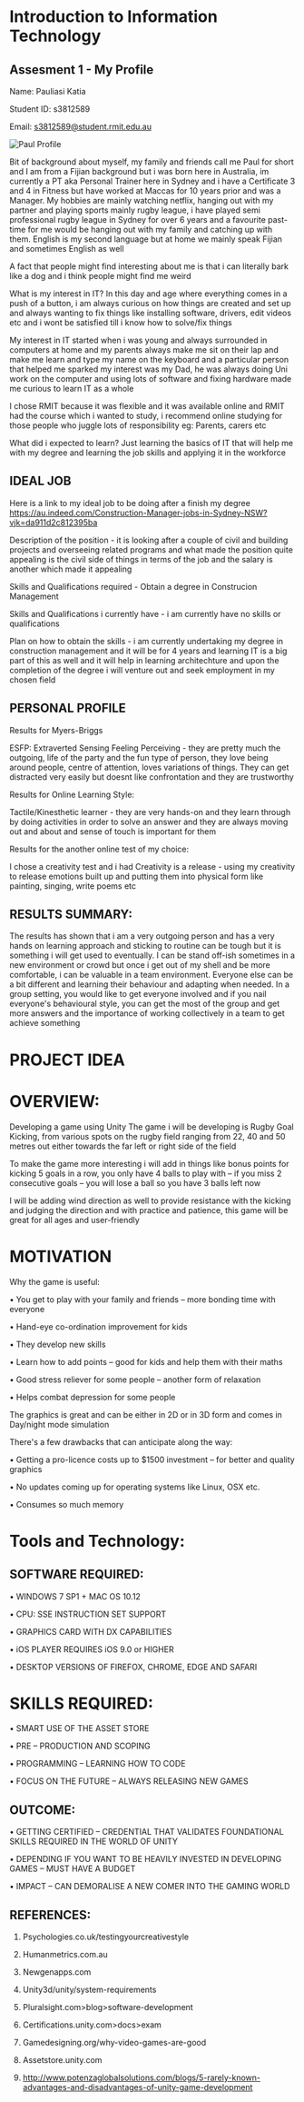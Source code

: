 # Introduction to Information Technology
## Assesment 1 - My Profile

Name: Pauliasi Katia

Student ID: s3812589

Email: s3812589@student.rmit.edu.au

![Paul Profile](https://user-images.githubusercontent.com/55338686/65659326-a291cf80-e06e-11e9-9667-45dc17d5b8b4.jpg)


Bit of background about myself, my family and friends call me Paul for short and I am from a Fijian background but i was born here in Australia, im currently a PT aka Personal Trainer here in Sydney and i have a Certificate 3 and 4 in Fitness but have worked at Maccas for 10 years prior and was a Manager. My hobbies are mainly watching netflix, hanging out with my partner and playing sports mainly rugby league, i have played semi professional rugby league in Sydney for over 6 years and a favourite past-time for me would be hanging out with my family and catching up with them. English is my second language but at home we mainly speak Fijian and sometimes English as well

A fact that people might find interesting about me is that i can literally bark like a dog and i think people might find me weird 

What is my interest in IT? In this day and age where everything comes in a push of a button, i am always curious on how things are created and set up and always wanting to fix things like installing software, drivers, edit videos etc and i wont be satisfied till i know how to solve/fix things 

My interest in IT started when i was young and always surrounded in computers at home and my parents always make me sit on their lap and make me learn and type my name on the keyboard and a particular person that helped me sparked my interest was my Dad, he was always doing Uni work on the computer and using lots of software and fixing hardware made me curious to learn IT as a whole

I chose RMIT because it was flexible and it was available online and RMIT had the course which i wanted to study, i recommend online studying for those people who juggle lots of responsibility eg: Parents, carers etc 

What did i expected to learn? Just learning the basics of IT that will help me with my degree and learning the job skills and applying it in the workforce


## IDEAL JOB

Here is a link to my ideal job to be doing after a finish my degree https://au.indeed.com/Construction-Manager-jobs-in-Sydney-NSW?vjk=da911d2c812395ba

Description of the position - it is looking after a couple of civil and building projects and overseeing related programs and what made the position quite appealing is the civil side of things in terms of the job and the salary is another which made it appealing 

Skills and Qualifications required - Obtain a degree in Construcion Management 

Skills and Qualifications i currently have - i am currently have no skills or qualifications

Plan on how to obtain the skills - i am currently undertaking my degree in construction management and it will be for 4 years and learning IT is a big part of this as well and it will help in learning architechture and upon the completion of the degree i will venture out and seek employment in my chosen field 

## PERSONAL PROFILE

Results for Myers-Briggs 

ESFP: Extraverted Sensing Feeling Perceiving - they are pretty much the outgoing, life of the party and the fun type of person, they love being around people, centre of attention, loves variations of things. They can get distracted very easily but doesnt like confrontation and they are trustworthy 

Results for Online Learning Style: 

Tactile/Kinesthetic learner - they are very hands-on and they learn through by doing activities in order to solve an answer and they are always moving out and about and sense of touch is important for them 

Results for the another online test of my choice:

I chose a creativity test and i had Creativity is a release - using my creativity to release emotions built up and putting them into physical form like painting, singing, write poems etc 

## RESULTS SUMMARY:

The results has shown that i am a very outgoing person and has a very hands on learning approach and sticking to routine can be tough but it is something i will get used to eventually. I can be stand off-ish sometimes in a new environment or crowd but once i get out of my shell and be more comfortable, i can be valuable in a team environment. Everyone else can be a bit different and learning their behaviour and adapting when needed. In a group setting, you would like to get everyone involved and if you nail everyone's behavioural style, you can get the most of the group and get more answers and the importance of working collectively in a team to get achieve something 


# PROJECT IDEA

# OVERVIEW:

Developing a game using Unity 
The game i will be developing is Rugby Goal Kicking, from various spots on the rugby field ranging from 22, 40 and 50 metres out either towards the far left or right side of the field

To make the game more interesting i will add in things like bonus points for kicking 5 goals in a row, you only have 4 balls to play with – if you miss 2 consecutive goals – you will lose a ball so you have 3 balls left now 

I will be adding wind direction as well to provide resistance with the kicking and judging the direction and with practice and patience, this game will be great for all ages and user-friendly

# MOTIVATION

Why the game is useful: 

•	You get to play with your family and friends – more bonding time with everyone 

•	Hand-eye co-ordination improvement for kids

•	They develop new skills 

•	Learn how to add points – good for kids and help them with their maths 

•	Good stress reliever  for some people – another form of relaxation 

•	Helps combat depression for some people 

The graphics is great and can be either in 2D or in 3D form and comes in Day/night mode simulation 

There's a few drawbacks that can anticipate along the way:

•	Getting a pro-licence costs up to $1500 investment – for better and quality graphics

•	No updates coming up for operating systems like Linux, OSX etc.

•	Consumes so much memory 

# Tools and Technology:

## SOFTWARE REQUIRED:

•	WINDOWS 7 SP1 + MAC OS 10.12

•	CPU: SSE INSTRUCTION SET SUPPORT

•	GRAPHICS CARD WITH DX CAPABILITIES

•	iOS PLAYER REQUIRES iOS 9.0 or HIGHER 

•	DESKTOP VERSIONS OF FIREFOX, CHROME, EDGE AND SAFARI


# SKILLS REQUIRED:

•	SMART USE OF THE ASSET STORE

•	PRE – PRODUCTION AND SCOPING

•	PROGRAMMING – LEARNING HOW TO CODE

•	FOCUS ON THE FUTURE – ALWAYS RELEASING NEW GAMES 


## OUTCOME:
•	GETTING CERTIFIED – CREDENTIAL THAT VALIDATES FOUNDATIONAL SKILLS REQUIRED IN THE WORLD OF UNITY 

•	DEPENDING IF YOU WANT TO BE HEAVILY INVESTED IN DEVELOPING GAMES – MUST HAVE  A BUDGET

•	IMPACT – CAN DEMORALISE A NEW COMER INTO THE GAMING WORLD 



## REFERENCES:

1.	Psychologies.co.uk/testingyourcreativestyle

2.	Humanmetrics.com.au

3.	Newgenapps.com

4.	Unity3d/unity/system-requirements

5.	Pluralsight.com>blog>software-development

6.	Certifications.unity.com>docs>exam

7.	Gamedesigning.org/why-video-games-are-good

8.	Assetstore.unity.com

9.	http://www.potenzaglobalsolutions.com/blogs/5-rarely-known-advantages-and-disadvantages-of-unity-game-development




